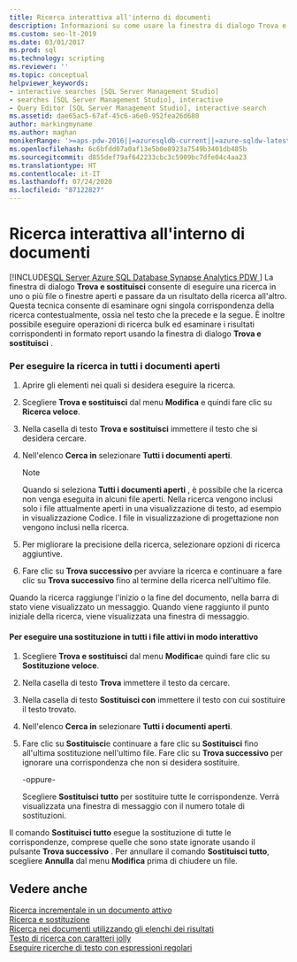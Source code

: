 ```yaml
---
title: Ricerca interattiva all'interno di documenti
description: Informazioni su come usare la finestra di dialogo Trova e sostituisci per cercare uno o più file o finestre aperti, sospendendo l'operazione dopo l'individuazione di ogni corrispondenza per esaminare gli elementi trovati nel contesto. È anche possibile eseguire un'operazione di ricerca bulk ed esaminare le corrispondenze trovate in formato report.
ms.custom: seo-lt-2019
ms.date: 03/01/2017
ms.prod: sql
ms.technology: scripting
ms.reviewer: ''
ms.topic: conceptual
helpviewer_keywords:
- interactive searches [SQL Server Management Studio]
- searches [SQL Server Management Studio], interactive
- Query Editor [SQL Server Management Studio], interactive search
ms.assetid: dae65ac5-67af-45c6-a6e0-952fea26d680
author: markingmyname
ms.author: maghan
monikerRange: '>=aps-pdw-2016||=azuresqldb-current||=azure-sqldw-latest||>=sql-server-2016||=sqlallproducts-allversions||>=sql-server-linux-2017||=azuresqldb-mi-current'
ms.openlocfilehash: 6c6bfdd07a0af13e5b0e8923a7549b3401db485b
ms.sourcegitcommit: d855def79af642233cbc3c5909bc7dfe04c4aa23
ms.translationtype: HT
ms.contentlocale: it-IT
ms.lasthandoff: 07/24/2020
ms.locfileid: "87122827"
---
```

# <a name="search-documents-interactively"></a>Ricerca interattiva all'interno di documenti
[!INCLUDE[SQL Server Azure SQL Database Synapse Analytics PDW ](../../includes/applies-to-version/sql-asdb-asdbmi-asa-pdw.md)]
  La finestra di dialogo **Trova e sostituisci** consente di eseguire una ricerca in uno o più file o finestre aperti e passare da un risultato della ricerca all'altro. Questa tecnica consente di esaminare ogni singola corrispondenza della ricerca contestualmente, ossia nel testo che la precede e la segue. È inoltre possibile eseguire operazioni di ricerca bulk ed esaminare i risultati corrispondenti in formato report usando la finestra di dialogo **Trova e sostituisci** .  
  
### <a name="to-search-all-open-documents"></a>Per eseguire la ricerca in tutti i documenti aperti  
  
1.  Aprire gli elementi nei quali si desidera eseguire la ricerca.  
  
2.  Scegliere **Trova e sostituisci** dal menu **Modifica** e quindi fare clic su **Ricerca veloce**.  
  
3.  Nella casella di testo **Trova e sostituisci** immettere il testo che si desidera cercare.  
  
4.  Nell'elenco **Cerca in** selezionare **Tutti i documenti aperti**.  
  
    > [!NOTE]  
    >  Quando si seleziona **Tutti i documenti aperti** , è possibile che la ricerca non venga eseguita in alcuni file aperti. Nella ricerca vengono inclusi solo i file attualmente aperti in una visualizzazione di testo, ad esempio in visualizzazione Codice. I file in visualizzazione di progettazione non vengono inclusi nella ricerca.  
  
5.  Per migliorare la precisione della ricerca, selezionare opzioni di ricerca aggiuntive.  
  
6.  Fare clic su **Trova successivo** per avviare la ricerca e continuare a fare clic su **Trova successivo** fino al termine della ricerca nell'ultimo file.  
  
 Quando la ricerca raggiunge l'inizio o la fine del documento, nella barra di stato viene visualizzato un messaggio. Quando viene raggiunto il punto iniziale della ricerca, viene visualizzata una finestra di messaggio.  
  
#### <a name="to-replace-in-all-active-files-interactively"></a>Per eseguire una sostituzione in tutti i file attivi in modo interattivo  
  
1.  Scegliere **Trova e sostituisci** dal menu **Modifica**e quindi fare clic su **Sostituzione veloce**.  
  
2.  Nella casella di testo **Trova** immettere il testo da cercare.  
  
3.  Nella casella di testo **Sostituisci con** immettere il testo con cui sostituire il testo trovato.  
  
4.  Nell'elenco **Cerca in** selezionare **Tutti i documenti aperti**.  
  
5.  Fare clic su **Sostituisci**e continuare a fare clic su **Sostituisci** fino all'ultima sostituzione nell'ultimo file. Fare clic su **Trova successivo** per ignorare una corrispondenza che non si desidera sostituire.  
  
     -oppure-  
  
     Scegliere **Sostituisci tutto** per sostituire tutte le corrispondenze. Verrà visualizzata una finestra di messaggio con il numero totale di sostituzioni.  
  
 Il comando **Sostituisci tutto** esegue la sostituzione di tutte le corrispondenze, comprese quelle che sono state ignorate usando il pulsante **Trova successivo** . Per annullare il comando **Sostituisci tutto**, scegliere **Annulla** dal menu **Modifica** prima di chiudere un file.  
  
## <a name="see-also"></a>Vedere anche  
 [Ricerca incrementale in un documento attivo](../../relational-databases/scripting/search-an-active-document-incrementally.md)   
 [Ricerca e sostituzione](../../relational-databases/scripting/search-and-replace.md)   
 [Ricerca nei documenti utilizzando gli elenchi dei risultati](../../relational-databases/scripting/search-documents-using-results-lists.md)   
 [Testo di ricerca con caratteri jolly](../../relational-databases/scripting/search-text-with-wildcards.md)   
 [Eseguire ricerche di testo con espressioni regolari](../../relational-databases/scripting/search-text-with-regular-expressions.md)  
  
  
